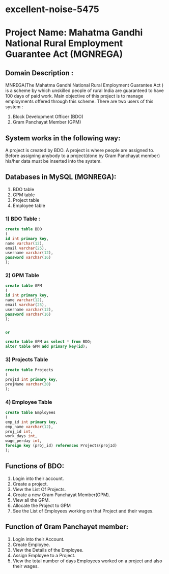 # excellent-noise-5475

# Project Name: Mahatma Gandhi National Rural Employment Guarantee Act (MGNREGA)

## Domain Description :

MNREGA(The Mahatma Gandhi National Rural Employment Guarantee Act ) is a scheme by which unskilled people of rural India are guaranteed to have 100 days of paid work. Main objective of this project is to manage employments offered through this scheme. There are two users of this system : 

<ol>
	<li>Block Development Officer (BDO)</li>
	<li>Gram Panchayat Member (GPM)</li>
</ol>


## System works in the following way:

A project is created by BDO. A project is where people are assigned to. Before assigning anybody to a project(done by Gram Panchayat member) his/her data must be inserted into the system.


## Databases in MySQL (MGNREGA):

<ol>
	<li> BDO table </li>
	<li> GPM table </li>
	<li> Project table </li>
	<li> Employee table </li>
</ol>


### 1) BDO Table :
```sql
create table BDO
(
id int primary key,
name varchar(12),
email varchar(25),
username varchar(12),
password varchar(16)
);
```

### 2) GPM Table

```sql
create table GPM
(
id int primary key,
name varchar(12),
email varchar(25),
username varchar(12),
password varchar(16)
);


or

create table GPM as select * from BDO;
alter table GPM add primary key(id);

```
### 3) Projects Table
```sql
create table Projects
(
projId int primary key,
projName varchar(20)
);
```

### 4) Employee Table
```sql
create table Employees
(
emp_id int primary key,
emp_name varchar(12),
proj_id int,
work_days int,
wage_perday int,
foreign key (proj_id) references Projects(projId)
); 
```

## Functions of BDO:

1. Login into their account.
2. Create a project.
3. View the List Of Projects.
4. Create a new Gram Panchayat Member(GPM).
5. View all the GPM.
6. Allocate  the Project to GPM
7. See the List of Employees working on that Project and their wages.

## Function of Gram Panchayet member:

1. Login into their Account.
2. Create Employee.
3. View the Details of the Employee.
4. Assign Employee to a Project.
5. View the total number of days Employees worked on a project and also their wages.

